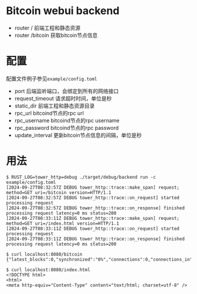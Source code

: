 # Bitcoin webui backend

* router /          前端工程和静态资源 
* router /bitcoin   获取bitcoin节点信息

# 配置

配置文件例子参见`example/config.toml`

* port                           后端监听端口，会绑定到所有的网络接口
* request_timeout                请求超时时间，单位是秒
* static_dir                     前端工程和静态资源目录
* rpc_url                        bitcoind节点的rpc url
* rpc_username                   bitcoind节点的rpc username
* rpc_password                   bitcoind节点的rpc password
* update_interval                更新bitcoin节点信息的间隔，单位是秒

# 用法

```
$ RUST_LOG=tower_http=debug ./target/debug/backend run -c example/config.toml
[2024-09-27T08:32:57Z DEBUG tower_http::trace::make_span] request; method=GET uri=/bitcoin version=HTTP/1.1
[2024-09-27T08:32:57Z DEBUG tower_http::trace::on_request] started processing request
[2024-09-27T08:32:57Z DEBUG tower_http::trace::on_response] finished processing request latency=0 ms status=200
[2024-09-27T08:33:11Z DEBUG tower_http::trace::make_span] request; method=GET uri=/index.html version=HTTP/1.1
[2024-09-27T08:33:11Z DEBUG tower_http::trace::on_request] started processing request
[2024-09-27T08:33:11Z DEBUG tower_http::trace::on_response] finished processing request latency=0 ms status=200
```

```
$ curl localhost:8080/bitcoin
{"latest_blocks":0,"synchronized":"0%","connections":0,"connections_in":0,"connections_out":0,"difficulty":"0TH/s","disk_usage":"0G","mempool":"0M","hash_rate":"0EH/s"}

$ curl localhost:8080/index.html
<!DOCTYPE html>
<html>
<meta http-equiv="Content-Type" content="text/html; charset=utf-8" />
```
